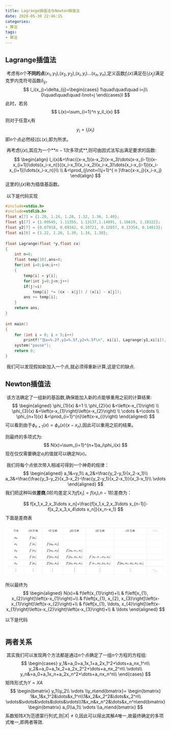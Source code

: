 ```yaml
---
title: Lagrange插值法与Newton插值法
date: 2020-05-30 22:46:15
categories:
- 算法
tags:
- 算法
---
```


## Lagrange插值法

​		考虑有$n$个**不同的点**$(x_1,y_1)$,$(x_2,y_2)$,$(x_i,y_i)$$\dots (x_n,y_n)$,定义函数$f_i(x)$满足在$l_i(x_j)$满足克罗内克符号函数$\delta_{ij}$，
$$
l_i(x_j)=\delta_{ij}=\begin{cases}
1\quad\quad\quad i=j\\
0\quad\quad\quad i\not=j
\end{cases}l
$$
此时，若另
$$
L(x)=\sum_{i=1}^n y_il_i(x)
$$
则对于任意$x_i$有
$$
y_i=l_i(x_i)
$$
即$n$个点必然经过$L(x)$,即为所求。

​		再考虑$l_i(x)$,其应为一个**$n-1$次多项式**,则可由因式法写出满足要求的函数:
$$
\begin{align}
l_i(x)&=\frac{(x-x_1)(x-x_2)(x-x_3)\dots(x-x_{i-1})(x-x_{i+1})\dots(x_i-x_n)}{(x_i-x_1)(x_i-x_2)(x_i-x_3)\dots(x_i-x_{i-1})(x_i-x_{i+1})\dots(x_i-x_n)}\\
\\
&=\prod_{j\not=i\\j=1}^{ n }\frac{x-x_j}{x_i-x_j}
\end{align}
$$
这里的$l_i(x)$称为插值基函数。

​		以下是代码实现

```c++
#include<stdio.h>
#include<stdlib.h>
float x[7] = {1.20, 1.24, 1.28, 1.32, 1.36, 1.40};
float y1[7] = {1.09545, 1.11355, 1.13137,1.14891, 1.16619, 1.18322};
float y2[7] = {0.07918, 0.09342, 0.10721, 0.12057, 0.13354, 0.14613};
float xi[6] = {1.22, 1.26, 1.30, 1.34, 1.38};

float Lagrange(float *y,float cx)
{
    int n=6;
    float temp[10],ans=0;
    for(int i=0;i<n;i++)
    {
        temp[i] = y[i];
        for(int j=0;j<n;j++)
        if(j!=i)
            temp[i] *= (cx - x[j]) / (x[i] - x[j]);
        ans += temp[i];
    }
    return ans;
}

int main()
{
    for (int i = 0; i < 5;i++)
        printf("当x=%.2f,y1=%.5f,y2=%.5f\n", xi[i], Lagrange(y1,xi[i]),Lagrange(y2,xi[i]));
    system("pause");
    return 0;
}
```

​		我们可以发现假如新加入一个点,就必须得重新计算,这是它的缺点.



## Newton插值法

​		该方法确定了一组新的基函数,确保能加入新的点能够重用之前的计算结果:
$$
\begin{aligned}
\phi_{1}(x) &=1 \\
\phi_{2}(x) &=\left(x-x_{1}\right) \\
\phi_{3}(x) &=\left(x-x_{1}\right)\left(x-x_{2}\right) \\
\cdots &=\cdots \\
\phi_{n+1}(x) &=\prod_{i=1}^{n}\left(x-x_{i}\right)
\end{aligned}
$$
可以看到由于$\phi_{n+1}(x)=\phi_{n}(x)(x-x_{n})$,因此可以重用之前的结果。

则最终的多项式为:
$$
N(x)=\sum_{i=1}^{n+1}a_i\phi_i(x)
$$
现在仅仅需要确定$a_i$的值就可以确定$N(x)$。

​		我们将每个点依次带入相减可得到一个神奇的规律：
$$
\begin{aligned}
a_1&=y_1\\
a_2&=\frac{y_2-y_1}{x_2-x_1}\\
a_3&=\frac{\frac{y_3-y_2}{x_3-x_2}-\frac{y_2-y_1}{x_2-x_1}}{x_3-x_1}\\
\vdots
\end{aligned}
$$
我们把这种叫做**差商**,0阶均差定义为$f[x_i]=f(x_i)$,$n-1$阶差商为：


$$
f[x_1,x_2,x_3\dots x_n]=\frac{f[x_1,x_2,x_3\dots x_{n-1}]-f[x_2,x_3,x_4\dots x_n]}{x_n-x_1}
$$
下面是差商表

![image-20200531192152985](Lagrange插值法/image-20200531192152985.png)

所以最终为
$$
\begin{aligned}
N(x)=& f\left(x_{1}\right)+\\
& f\left[x_{1}, x_{2}\right]\left(x-x_{1}\right)+\\
& f\left[x_{1}, x_{2}, x_{3}\right]\left(x-x_{1}\right)\left(x-x_{2}\right)+\\
& f\left[x_{1}, \ldots, x_{4}\right]\left(x-x_{1}\right)\left(x-x_{2}\right)\left(x-x_{3}\right)+\\
& \ldots
\end{aligned}
$$

以下是代码

```c++

```



## 两者关系

​		其实我们可以发现两个方法都是通过$n$个点确定了一组$n$个方程的方程组:
$$
\begin{cases}
y_1&=a_0+a_1x_1+a_2x_1^2+\dots+a_nx_1^n\\
y_2&=a_0+a_1x_2+a_2x_2^2+\dots+a_nx_2^n\\
\vdots\\
y_n&=a_0+a_1x_n+a_2x_n^2+\dots+a_nx_n^n\\
\end{cases}
$$
矩阵形式为$Y=XA$
$$
\begin{bmatrix} y_1\\y_2\\ \vdots \\y_n\end{bmatrix}=
\begin{bmatrix} 1&x_1&x_1^2&\dots&x_1^n\\1&x_2&x_2^2&\dots&x_2^n\\ \vdots&\vdots&\vdots&\dots&\vdots\\1&x_n&x_n^2&\dots&x_n^n\end{bmatrix}
\begin{bmatrix} a_0\\a_1\\ \vdots \\a_n\end{bmatrix}
$$
系数矩阵$X$为范德蒙行列式,则$|X|\not =0$,因此可以得出其解$A$唯一,故最终确定的多项式唯一,即两者等效.